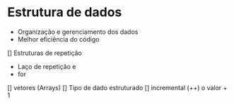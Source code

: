 # Estrutura de dados

- Organização e gerenciamento dos dados
- Melhor eficiência do código

[] Estruturas de repetição

- Laço de repetição e
- for

[] vetores (Arrays)
[] Tipo de dado estruturado
[] incremental (++) o valor + 1
